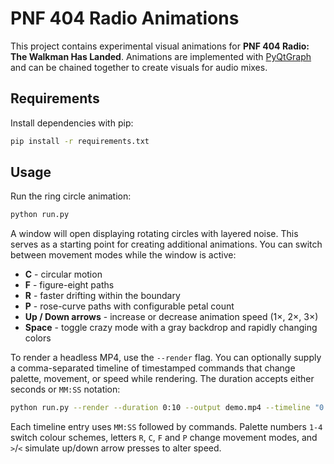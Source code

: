 # PNF 404 Radio Animations

This project contains experimental visual animations for **PNF 404 Radio: The Walkman Has Landed**. Animations are implemented with [PyQtGraph](https://www.pyqtgraph.org/) and can be chained together to create visuals for audio mixes.

## Requirements

Install dependencies with pip:

```bash
pip install -r requirements.txt
```

## Usage

Run the ring circle animation:

```bash
python run.py
```

A window will open displaying rotating circles with layered noise. This serves as a starting point for creating additional animations.
You can switch between movement modes while the window is active:

* **C** - circular motion
* **F** - figure-eight paths
* **R** - faster drifting within the boundary
* **P** - rose-curve paths with configurable petal count
* **Up / Down arrows** - increase or decrease animation speed (1×, 2×, 3×)
* **Space** - toggle crazy mode with a gray backdrop and rapidly changing colors

To render a headless MP4, use the ``--render`` flag. You can optionally supply a
comma-separated timeline of timestamped commands that change palette, movement,
or speed while rendering. The duration accepts either seconds or ``MM:SS``
notation:

```bash
python run.py --render --duration 0:10 --output demo.mp4 --timeline "0:00 2R, 1:47 3, 1:59 F"
```

Each timeline entry uses ``MM:SS`` followed by commands. Palette numbers ``1-4``
switch colour schemes, letters ``R``, ``C``, ``F`` and ``P`` change movement
modes, and ``>``/``<`` simulate up/down arrow presses to alter speed.

